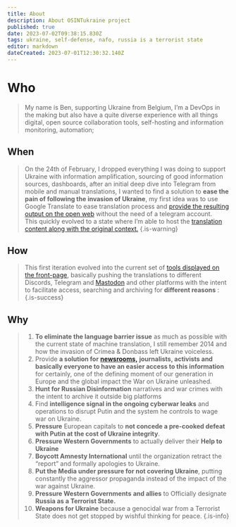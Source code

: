```yaml
---
title: About
description: About OSINTukraine project
published: true
date: 2023-07-02T09:38:15.830Z
tags: ukraine, self-defense, nafo, russia is a terrorist state
editor: markdown
dateCreated: 2023-07-01T12:30:32.140Z
---
```


# Who 

> My name is Ben, supporting Ukraine from Belgium, I’m a DevOps in the making but also have a quite diverse experience with all things digital, open source collaboration tools, self-hosting and information monitoring, automation;

## When
> On the 24th of February, I dropped everything I was doing to support Ukraine with information amplification, sourcing of good information sources, dashboards, after an initial deep dive into Telegram from mobile and manual translations, I wanted to find a solution to **ease the pain of following the invasion of Ukraine**, my first idea was to use Google Translate to ease translation process and [provide the resulting output on the open web](https://amplifyukraine.eu) without the need of a telegram account.   
> This quickly evolved to a state where I’m able to host the [translation content along with the original context.](https://ruprop.ukrainewararchive.eu/)
{.is-warning}

## How
> This first iteration evolved into the current set of [tools displayed on the front-page](https://osintukraine.com/), basically pushing the translations to different Discords, Telegram and [Mastodon](https://embed.osintukraine.com) and other platforms with the intent to facilitate access, searching and archiving for **different reasons** : 
{.is-success}

## Why
> 1.  **To eliminate the language barrier issue** as much as possible with the current state of machine translation, I still remember 2014 and how the invasion of Crimea & Donbass left Ukraine voiceless.
> 2.  Provide **a solution for** [**newsrooms,**](https://rss.osintukraine.com) **journalists, activists and basically everyone to have an easier access to this information** for certainly, one of the defining moment of our generation in Europe and the global impact the War on Ukraine unleashed.
> 3.  **Hunt for Russian Disinformation** narratives and war crimes with the intent to archive it outside big platforms
> 4.  Find **intelligence signal in the ongoing cyberwar leaks** and operations to disrupt Putin and the system he controls to wage war on Ukraine.
> 5.  **Pressure** European capitals to **not concede a pre-cooked defeat with Putin at the cost of Ukraine integrity**.
> 6.  **Pressure Western Governments** to actually deliver their **Help to Ukraine**
> 7.  **Boycott Amnesty International** until the organization retract the “report” and formally apologies to Ukraine.
> 8.  **Put the Media under pressure for not covering Ukraine**, putting constantly the aggressor propaganda instead of the impact of the war against Ukraine.
> 9.  **Pressure Western Governments** **and allies** to Officially designate **Russia as a Terrorist State.**
> 10.  **Weapons for Ukraine** because a genocidal war from a Terrorist State does not get stopped by wishful thinking for peace.
{.is-info}
